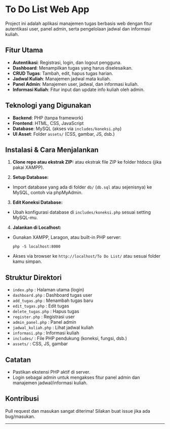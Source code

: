 # To Do List Web App

Project ini adalah aplikasi manajemen tugas berbasis web dengan fitur autentikasi user, panel admin, serta pengelolaan jadwal dan informasi kuliah.

## Fitur Utama

- **Autentikasi**: Registrasi, login, dan logout pengguna.
- **Dashboard**: Menampilkan tugas yang harus diselesaikan.
- **CRUD Tugas**: Tambah, edit, hapus tugas harian.
- **Jadwal Kuliah**: Manajemen jadwal mata kuliah.
- **Panel Admin**: Manajemen user, jadwal, dan informasi kuliah.
- **Informasi Kuliah**: Fitur input dan update info kuliah oleh admin.

## Teknologi yang Digunakan

- **Backend**: PHP (tanpa framework)
- **Frontend**: HTML, CSS, JavaScript
- **Database**: MySQL (akses via `includes/koneksi.php`)
- **UI Asset**: Folder `assets/` (CSS, gambar, JS, dsb.)

## Instalasi & Cara Menjalankan

1. **Clone repo atau ekstrak ZIP:**
atau ekstrak file ZIP ke folder htdocs (jika pakai XAMPP).

2. **Setup Database:**
- Import database yang ada di folder `db/` (`db.sql` atau sejenisnya) ke MySQL, contoh via phpMyAdmin.

3. **Edit Koneksi Database:**
- Ubah konfigurasi database di `includes/koneksi.php` sesuai setting MySQL-mu.

4. **Jalankan di Localhost:**
- Gunakan XAMPP, Laragon, atau built-in PHP server:
  ```
  php -S localhost:8000
  ```
- Akses via browser ke `http://localhost/To Do List/` atau sesuai folder kamu simpan.

## Struktur Direktori

- `index.php`         : Halaman utama (login)
- `dashboard.php`     : Dashboard tugas user
- `add_tugas.php`     : Menambah tugas baru
- `edit_tugas.php`    : Edit tugas
- `delete_tugas.php`  : Hapus tugas
- `register.php`      : Registrasi user
- `admin_panel.php`   : Panel admin
- `jadwal_kuliah.php` : Lihat jadwal kuliah
- `informasi.php`     : Informasi kuliah
- `includes/`         : File PHP pendukung (koneksi, fungsi, dsb.)
- `assets/`           : CSS, JS, gambar

## Catatan

- Pastikan ekstensi PHP aktif di server.
- Login sebagai admin untuk mengakses fitur panel admin dan manajemen jadwal/informasi kuliah.

## Kontribusi

Pull request dan masukan sangat diterima! Silakan buat issue jika ada bug/masukan.

---



